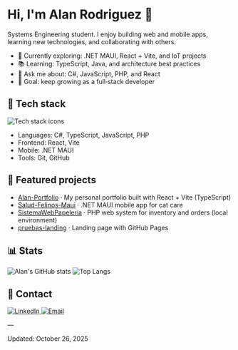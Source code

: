 # Hi, I'm Alan Rodriguez 👋

Systems Engineering student. I enjoy building web and mobile apps, learning new technologies, and collaborating with others.

- 🚀 Currently exploring: .NET MAUI, React + Vite, and IoT projects
- 📚 Learning: TypeScript, Java, and architecture best practices
- 💬 Ask me about: C#, JavaScript, PHP, and React
- 🎯 Goal: keep growing as a full‑stack developer

## 🔧 Tech stack

<p align="left">
  <img src="https://skillicons.dev/icons?i=cs,ts,js,php,java,react,vite,dotnet,git,github&perline=8" alt="Tech stack icons" />
</p>

- Languages: C#, TypeScript, JavaScript, PHP
- Frontend: React, Vite
- Mobile: .NET MAUI
- Tools: Git, GitHub

## 🧩 Featured projects
- [Alan-Portfolio](https://github.com/AlanRanchs/Alan-Portfolio) · My personal portfolio built with React + Vite (TypeScript)
- [Salud-Felinos-Maui](https://github.com/AlanRanchs/Salud-Felinos-Maui) · .NET MAUI mobile app for cat care
- [SistemaWebPapeleria](https://github.com/AlanRanchs/SistemaWebPapeleria) · PHP web system for inventory and orders (local environment)
- [pruebas-landing](https://github.com/AlanRanchs/pruebas-landing) · Landing page with GitHub Pages

## 📊 Stats
![Alan's GitHub stats](https://github-readme-stats.vercel.app/api?username=AlanRanchs&show_icons=true&theme=default)
![Top Langs](https://github-readme-stats.vercel.app/api/top-langs/?username=AlanRanchs&layout=compact&langs_count=8)

## 🤝 Contact
<p>
  <a href="https://www.linkedin.com/in/alanrdz10" target="_blank">
    <img src="https://img.shields.io/badge/LinkedIn-0077B5?style=for-the-badge&logo=linkedin&logoColor=white" alt="LinkedIn" />
  </a>
  <a href="mailto:alanjrr.isc@gmail.com">
    <img src="https://img.shields.io/badge/Email-D14836?style=for-the-badge&logo=gmail&logoColor=white" alt="Email" />
  </a>
</p>

—

Updated: October 26, 2025
